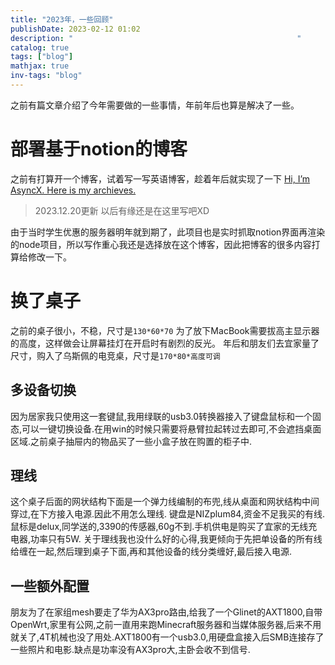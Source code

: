 ```yaml
---
title: "2023年，一些回顾"
publishDate: 2023-02-12 01:02
description: "                                                  " 
catalog: true
tags: ["blog"]
mathjax: true
inv-tags: "blog"
---
```


之前有篇文章介绍了今年需要做的一些事情，年前年后也算是解决了一些。

# 部署基于notion的博客
之前有打算开一个博客，试着写一写英语博客，趁着年后就实现了一下
[Hi, I’m AsyncX. Here is my archieves.](https://notion.asyncx.top/)

> 2023.12.20更新
	以后有缘还是在这里写吧XD

由于当时学生优惠的服务器明年就到期了，此项目也是实时抓取notion界面再渲染的node项目，所以写作重心我还是选择放在这个博客，因此把博客的很多内容打算给修改一下。

# 换了桌子
之前的桌子很小，不稳，尺寸是`130*60*70`
为了放下MacBook需要拔高主显示器的高度，这样做会让屏幕挂灯在开启时有剧烈的反光。
年后和朋友们去宜家量了尺寸，购入了乌斯佩的电竞桌，尺寸是`170*80*高度可调`


## 多设备切换
因为居家我只使用这一套键鼠,我用绿联的usb3.0转换器接入了键盘鼠标和一个固态,可以一键切换设备.在用win的时候只需要将悬臂拉起转过去即可,不会遮挡桌面区域.之前桌子抽屉内的物品买了一些小盒子放在购置的柜子中.
## 理线
这个桌子后面的网状结构下面是一个弹力线编制的布兜,线从桌面和网状结构中间穿过,在下方接入电源.因此不用怎么理线.
键盘是NIZplum84,资金不足我买的有线.鼠标是delux,同学送的,3390的传感器,60g不到.手机供电是购买了宜家的无线充电器,功率只有5W.
关于理线我也没什么好的心得,我更倾向于先把单设备的所有线给缠在一起,然后理到桌子下面,再和其他设备的线分类缠好,最后接入电源.
## 一些额外配置
朋友为了在家组mesh要走了华为AX3pro路由,给我了一个Glinet的AXT1800,自带OpenWrt,家里有公网,之前一直用来跑Minecraft服务器和当媒体服务器,后来不用就关了,4T机械也没了用处.AXT1800有一个usb3.0,用硬盘盒接入后SMB连接存了一些照片和电影.缺点是功率没有AX3pro大,主卧会收不到信号.
